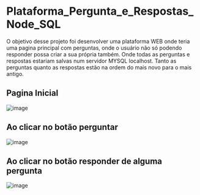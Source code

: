# Plataforma_Pergunta_e_Respostas_Node_SQL
 
O objetivo desse projeto foi desenvolver uma plataforma WEB onde teria uma pagina principal com perguntas, onde o usuário não só podendo responder possa criar a sua própria também. Onde todas as perguntas e respostas estariam salvas num servidor MYSQL localhost. Tanto as perguntas quanto as respostas estão na ordem do mais novo para o mais antigo.

## Pagina Inicial
![image](https://user-images.githubusercontent.com/100615338/231255969-abc7bc3a-979e-474b-a31d-39a446449357.png)

## Ao clicar no botão perguntar
![image](https://user-images.githubusercontent.com/100615338/231256261-5ac6943b-a656-4c4e-9232-ed3fe6400230.png)

## Ao clicar no botão responder de alguma pergunta
![image](https://user-images.githubusercontent.com/100615338/231256869-ba0563a1-ba7a-4890-b5df-b2381dd2d79c.png)

